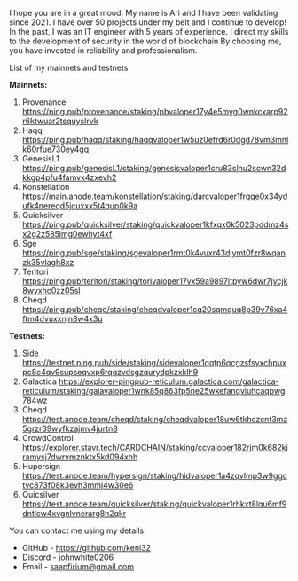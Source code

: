 I hope you are in a great mood. My name is Ari and I have been validating since 2021.
I have over 50 projects under my belt and I continue to develop!
In the past, I was an IT engineer with 5 years of experience. I direct my skills to the development of security in the world of blockchain
By choosing me, you have invested in reliability and professionalism.

List of my mainnets and testnets

**Mainnets:**
1) Provenance
https://ping.pub/provenance/staking/pbvaloper17y4e5myg0wnkcxarp92r6ktwuar2tsquyslrvk
2) Haqq
https://ping.pub/haqq/staking/haqqvaloper1w5uz0efrd6r0dgd78vm3mnlk60rfue730ey4gq
3) GenesisL1
https://ping.pub/genesisL1/staking/genesisvaloper1cru83slnu2scwn32dkkgp4pfu4famvx4zxevh2
4) Konstellation
https://main.anode.team/konstellation/staking/darcvaloper1frqqe0x34ydufk4nereqd5jcuxxx5t4qup0k9a
5) Quicksilver
https://ping.pub/quicksilver/staking/quickvaloper1kfxqx0k5023pddmz4sx2g2z585lmg0ewhyt4xf
4) Sge
https://ping.pub/sge/staking/sgevaloper1rmt0k4vuxr43djymt0fzr8wqanzk35vlagh8xz
5) Teritori
https://ping.pub/teritori/staking/torivaloper17vx59a9897ltpyw6dwr7jvcjk8wyxhc0zz05sl
6) Cheqd
https://ping.pub/cheqd/staking/cheqdvaloper1cq20sqmquq8p39y76xa4ftm4dvuxxnjn8w4x3u

**Testnets:**
1) Side 
https://testnet.ping.pub/side/staking/sidevaloper1qqtp6qcgzsfsyxchpuxpc8c4qv9supseqvxp6rqqzvdsgzqurydpkzxklh9
2) Galactica
https://explorer-pingpub-reticulum.galactica.com/galactica-reticulum/staking/galavaloper1wnk85q863fp5ne25wkefanqvluhcaqpwg784wz
3) Cheqd
https://test.anode.team/cheqd/staking/cheqdvaloper18uw6tkhczcnt3mz5grzr39wyfkzajmv4jurtn8
4) CrowdControl
https://explorer.stavr.tech/CARDCHAIN/staking/ccvaloper182rjm0k682kjramysj7dwrvmznktx5kd094xhh
5) Hupersign
https://test.anode.team/hypersign/staking/hidvaloper1a4zqvlmp3w9ggctvc873f08k3evh3mmj4w30e6
6) Quicsilver
https://test.anode.team/quicksilver/staking/quickvaloper1rhkxt8lqu6mf9dntlcw4xvgnlvnerarg8n2qkr



You can contact me using my details.
- GitHub - https://github.com/keni32
- Discord - johnwhite0206
- Email - saapfirium@gmail.com 
